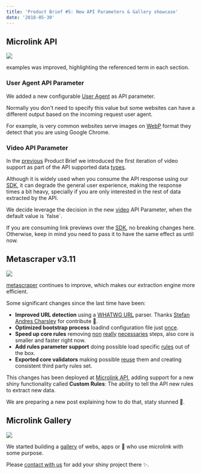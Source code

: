 ```yaml
---
title: 'Product Brief #5: New API Parameters & Gallery showcase'
date: '2018-05-30'
--- 
```


## Microlink API

[![](https://i.imgur.com/2RNeKiR.png)](https://docs.microlink.io/api)

<Figcaption>
  <Link href='https://docs.microlink.io/api' children='Microlink API' /> examples was improved,
  highlighting the referenced term in each section.
</Figcaption>

### User Agent API Parameter

We added a new configurable [User Agent](https://docs.microlink.io/api/#api-parameters/user-agent) as API parameter.

Normally you don't need to specify this value but some websites can have a different output based on the incoming request user agent.

For example, is very common websites serve images on [WebP](https://en.wikipedia.org/wiki/WebP) format they detect that you are using Google Chrome.

### Video API Parameter

In the [previous](/blog/sdk-2-0-more-video-providers) Product Brief we introduced the first iteration of video support as part of the API supported data [types](https://docs.microlink.io/api/#introduction).

Although it is widely used when you consume the API response using our [SDK](https://docs.microlink.io/sdk/), it can degrade the general user experience, making the response times a bit heavy, specially if you are only interested in the rest of data extracted by the API.

We decide leverage the decision in the new [video](https://docs.microlink.io/api/#api-parameters/video) API Parameter, when the default value is \`false\`.

If you are consuming link previews over the [SDK](https://docs.microlink.io/sdk/), no breaking changes here. Otherwise, keep in mind you need to pass it to have the same effect as until now.

## Metascraper v3.11

[![](https://metascraper.js.org/static/logo-banner.png)](https://metascraper.js.org/#/)

[metascraper](https://metascraper.js.org) continues to improve, which makes our extraction engine more efficient.

Some significant changes since the last time have been:

- **Improved URL detection** using a [WHATWG URL](https://url.spec.whatwg.org) parser. Thanks [Stefan Andres Charsley](https://github.com/microlinkhq/metascraper/pull/82) for contribute 🎉.
- **Optimized bootstrap process** loadind configuration file just [once](https://github.com/microlinkhq/metascraper/commit/cb18d36).
- **Speed up core rules** removing [non](https://github.com/microlinkhq/metascraper/commit/a36e240) [really](https://github.com/microlinkhq/metascraper/commit/296fda7) [necessaries](https://github.com/microlinkhq/metascraper/commit/47ec0e5) steps, also core is smaller and faster right now.
- **Add rules parameter support** doing possible load specific [rules](https://metascraper.js.org/#/?id=rules-1) out of the box.
- **Exported core validators** making possible [reuse](https://github.com/microlinkhq/metascraper/pull/89) them and creating consistent third party rules set.

This changes has been deployed at [Microlink API](https://docs.microlink.io/api), adding support for a new shiny functionality called **Custom Rules**: The ability to tell the API new rules to extract new data.

We are preparing a new post explaining how to do that, staty stunned 🤘.

## Microlink Gallery

[![](https://i.imgur.com/gCq6WeX.png)](https://gallery.microlink.io/)

We started building a [gallery](https://gallery.microlink.io) of webs, apps or 🦄  who use microlink with some purpose.

Please [contact with us](https://twitter.com/microlinkhq) for add your shiny project there ✨.
